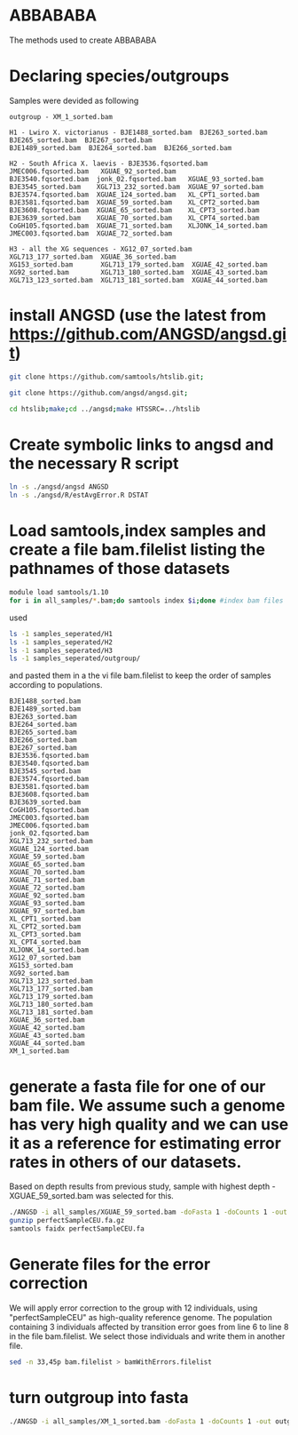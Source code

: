 # ABBABABA
The methods used to create ABBABABA 
# Declaring species/outgroups

Samples were devided as following
```text
outgroup - XM_1_sorted.bam

H1 - Lwiro X. victorianus - BJE1488_sorted.bam  BJE263_sorted.bam  BJE265_sorted.bam  BJE267_sorted.bam
BJE1489_sorted.bam  BJE264_sorted.bam  BJE266_sorted.bam

H2 - South Africa X. laevis - BJE3536.fqsorted.bam  JMEC006.fqsorted.bam   XGUAE_92_sorted.bam
BJE3540.fqsorted.bam  jonk_02.fqsorted.bam   XGUAE_93_sorted.bam
BJE3545_sorted.bam    XGL713_232_sorted.bam  XGUAE_97_sorted.bam
BJE3574.fqsorted.bam  XGUAE_124_sorted.bam   XL_CPT1_sorted.bam
BJE3581.fqsorted.bam  XGUAE_59_sorted.bam    XL_CPT2_sorted.bam
BJE3608.fqsorted.bam  XGUAE_65_sorted.bam    XL_CPT3_sorted.bam
BJE3639_sorted.bam    XGUAE_70_sorted.bam    XL_CPT4_sorted.bam
CoGH105.fqsorted.bam  XGUAE_71_sorted.bam    XLJONK_14_sorted.bam
JMEC003.fqsorted.bam  XGUAE_72_sorted.bam

H3 - all the XG sequences - XG12_07_sorted.bam     XGL713_177_sorted.bam  XGUAE_36_sorted.bam
XG153_sorted.bam       XGL713_179_sorted.bam  XGUAE_42_sorted.bam
XG92_sorted.bam        XGL713_180_sorted.bam  XGUAE_43_sorted.bam
XGL713_123_sorted.bam  XGL713_181_sorted.bam  XGUAE_44_sorted.bam
```
# install ANGSD (use the latest from https://github.com/ANGSD/angsd.git)
```bash
git clone https://github.com/samtools/htslib.git;

git clone https://github.com/angsd/angsd.git;

cd htslib;make;cd ../angsd;make HTSSRC=../htslib
```
# Create symbolic links to angsd and the necessary R script

```bash
ln -s ./angsd/angsd ANGSD
ln -s ./angsd/R/estAvgError.R DSTAT
```
# Load samtools,index samples and create a file bam.filelist listing the pathnames of those datasets
```bash
module load samtools/1.10
for i in all_samples/*.bam;do samtools index $i;done #index bam files
```
used
```bash
ls -1 samples_seperated/H1
ls -1 samples_seperated/H2
ls -1 samples_seperated/H3
ls -1 samples_seperated/outgroup/
```
and pasted them in a the vi file bam.filelist to keep the order of samples according to populations.

```text
BJE1488_sorted.bam
BJE1489_sorted.bam
BJE263_sorted.bam
BJE264_sorted.bam
BJE265_sorted.bam
BJE266_sorted.bam
BJE267_sorted.bam
BJE3536.fqsorted.bam
BJE3540.fqsorted.bam
BJE3545_sorted.bam
BJE3574.fqsorted.bam
BJE3581.fqsorted.bam
BJE3608.fqsorted.bam
BJE3639_sorted.bam
CoGH105.fqsorted.bam
JMEC003.fqsorted.bam
JMEC006.fqsorted.bam
jonk_02.fqsorted.bam
XGL713_232_sorted.bam
XGUAE_124_sorted.bam
XGUAE_59_sorted.bam
XGUAE_65_sorted.bam
XGUAE_70_sorted.bam
XGUAE_71_sorted.bam
XGUAE_72_sorted.bam
XGUAE_92_sorted.bam
XGUAE_93_sorted.bam
XGUAE_97_sorted.bam
XL_CPT1_sorted.bam
XL_CPT2_sorted.bam
XL_CPT3_sorted.bam
XL_CPT4_sorted.bam
XLJONK_14_sorted.bam
XG12_07_sorted.bam
XG153_sorted.bam
XG92_sorted.bam
XGL713_123_sorted.bam
XGL713_177_sorted.bam
XGL713_179_sorted.bam
XGL713_180_sorted.bam
XGL713_181_sorted.bam
XGUAE_36_sorted.bam
XGUAE_42_sorted.bam
XGUAE_43_sorted.bam
XGUAE_44_sorted.bam
XM_1_sorted.bam
```

# generate a fasta file for one of our bam file. We assume such a genome has very high quality and we can use it as a reference for estimating error rates in others of our datasets. 

Based on depth results from previous study, sample with highest depth - XGUAE_59_sorted.bam was selected for this.

```bash
./ANGSD -i all_samples/XGUAE_59_sorted.bam -doFasta 1 -doCounts 1 -out perfectSampleCEU
gunzip perfectSampleCEU.fa.gz
samtools faidx perfectSampleCEU.fa
```
# Generate files for the error correction
We will apply error correction to the group with 12 individuals, using "perfectSampleCEU" as high-quality reference genome. The population containing 3 individuals affected by transition error goes from line 6 to line 8 in the file bam.filelist. We select those individuals and write them in another file.
```bash
sed -n 33,45p bam.filelist > bamWithErrors.filelist
```
# turn outgroup into fasta
```bash
./ANGSD -i all_samples/XM_1_sorted.bam -doFasta 1 -doCounts 1 -out outgroup_XM_1
```


